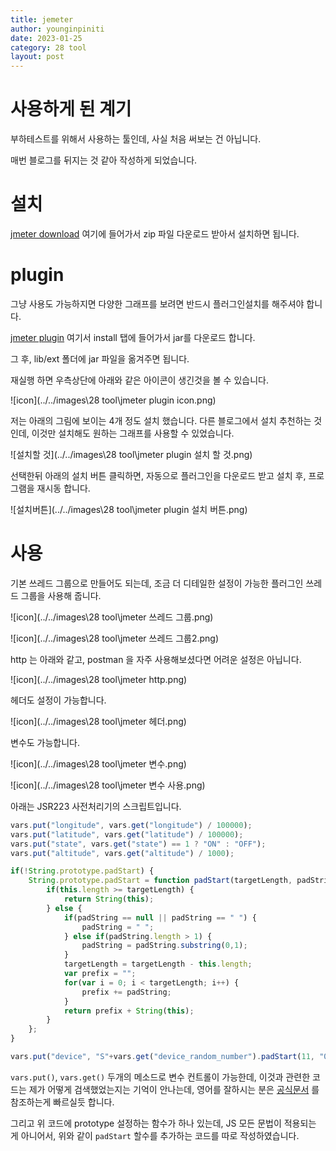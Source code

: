 ```yaml
---
title: jemeter
author: younginpiniti
date: 2023-01-25
category: 28 tool
layout: post
---
```


# 사용하게 된 계기

부하테스트를 위해서 사용하는 툴인데,
사실 처음 써보는 건 아닙니다.

매번 블로그를 뒤지는 것 같아 작성하게 되었습니다.

# 설치

[jmeter download](https://jmeter.apache.org/download_jmeter.cgi) 여기에 들어가서 zip 파일 다운로드 받아서 설치하면 됩니다.

# plugin

그냥 사용도 가능하지면 다양한 그래프를 보려면 반드시 플러그인설치를 해주셔야 합니다.

[jmeter plugin](https://jmeter-plugins.org/install/Install/) 여기서 install 탭에 들어가서 jar를 다운로드 합니다.

그 후, lib/ext 폴더에 jar 파일을 옮겨주면 됩니다.

재실행 하면 우측상단에 아래와 같은 아이콘이 생긴것을 볼 수 있습니다.

![icon](../../images\28 tool\jmeter plugin icon.png)

저는 아래의 그림에 보이는 4개 정도 설치 했습니다.
다른 블로그에서 설치 추천하는 것인데, 이것만 설치해도 원하는 그래프를 사용할 수 있었습니다.

![설치할 것](../../images\28 tool\jmeter plugin 설치 할 것.png)

선택한뒤 아래의 설치 버튼 클릭하면, 자동으로 플러그인을 다운로드 받고 설치 후, 프로그램을 재시동 합니다.

![설치버튼](../../images\28 tool\jmeter plugin 설치 버튼.png)

# 사용

기본 쓰레드 그룹으로 만들어도 되는데, 조금 더 디테일한 설정이 가능한 플러그인 쓰레드 그룹을 사용해 줍니다.

![icon](../../images\28 tool\jmeter 쓰레드 그룹.png)

![icon](../../images\28 tool\jmeter 쓰레드 그룹2.png)

http 는 아래와 같고, postman 을 자주 사용해보셨다면 어려운 설정은 아닙니다.

![icon](../../images\28 tool\jmeter http.png)

헤더도 설정이 가능합니다.

![icon](../../images\28 tool\jmeter 헤더.png)

변수도 가능합니다.

![icon](../../images\28 tool\jmeter 변수.png)

![icon](../../images\28 tool\jmeter 변수 사용.png)

아래는 JSR223 사전처리기의 스크립트입니다. 

```typescript
vars.put("longitude", vars.get("longitude") / 100000);
vars.put("latitude", vars.get("latitude") / 100000);
vars.put("state", vars.get("state") == 1 ? "ON" : "OFF");
vars.put("altitude", vars.get("altitude") / 1000);

if(!String.prototype.padStart) {
	String.prototype.padStart = function padStart(targetLength, padString) {
		if(this.length >= targetLength) {
			return String(this);
		} else {
			if(padString == null || padString == " ") {
				padString = " ";
			} else if(padString.length > 1) {
				padString = padString.substring(0,1);
			}
			targetLength = targetLength - this.length;
			var prefix = "";
			for(var i = 0; i < targetLength; i++) {
				prefix += padString;
			}
			return prefix + String(this);
		}
	};
}

vars.put("device", "S"+vars.get("device_random_number").padStart(11, "0"));
```

`vars.put()`, `vars.get()` 두개의 메소드로 변수 컨트롤이 가능한데, 이것과 관련한 코드는 제가 어떻게 검색했었는지는 기억이 안나는데,
영어를 잘하시는 분은 [공식문서](https://jmeter.apache.org/usermanual/best-practices.html) 를 참조하는게 빠르실듯 합니다.

그리고 위 코드에 prototype 설정하는 함수가 하나 있는데, JS 모든 문법이 적용되는 게 아니어서,
위와 같이 `padStart` 할수를 추가하는 코드를 따로 작성하였습니다. 